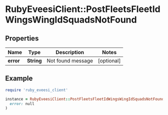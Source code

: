 # RubyEveesiClient::PostFleetsFleetIdWingsWingIdSquadsNotFound

## Properties

| Name | Type | Description | Notes |
| ---- | ---- | ----------- | ----- |
| **error** | **String** | Not found message | [optional] |

## Example

```ruby
require 'ruby_eveesi_client'

instance = RubyEveesiClient::PostFleetsFleetIdWingsWingIdSquadsNotFound.new(
  error: null
)
```

